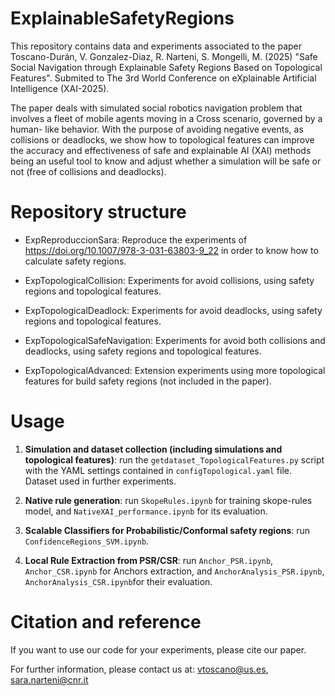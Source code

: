 # ExplainableSafetyRegions

This repository contains data and experiments associated to the paper Toscano-Durán, V. Gonzalez-Diaz, R. Narteni, S. Mongelli, M. (2025) "Safe Social Navigation through Explainable Safety Regions Based on Topological Features". Submited to The 3rd World Conference on eXplainable Artificial Intelligence (XAI-2025).

The paper deals with simulated social robotics navigation problem that involves a fleet of mobile agents moving in a Cross scenario, governed by a human-
like behavior. With the purpose of avoiding negative events, as collisions or deadlocks, we show how to topological features can improve the accuracy and effectiveness of safe and explainable AI (XAI) methods being an useful tool to know and adjust whether a simulation will be safe or not (free of collisions and deadlocks).

# Repository structure
- ExpReproduccionSara: Reproduce the experiments of https://doi.org/10.1007/978-3-031-63803-9_22 in order to know how to calculate safety regions.

- ExpTopologicalCollision: Experiments for avoid collisions, using safety regions and topological features.

- ExpTopologicalDeadlock: Experiments for avoid deadlocks, using safety regions and topological features.

- ExpTopologicalSafeNavigation: Experiments for avoid both collisions and deadlocks, using safety regions and topological features.

- ExpTopologicalAdvanced: Extension experiments using more topological features for build safety regions (not included in the paper).

# Usage
1) **Simulation and dataset collection (including simulations and topological features)**: run the `getdataset_TopologicalFeatures.py` script with the YAML settings contained in `configTopological.yaml` file. Dataset used in further experiments.

2) **Native rule generation**: run `SkopeRules.ipynb` for training skope-rules model, and `NativeXAI_performance.ipynb` for its evaluation.

3) **Scalable Classifiers for Probabilistic/Conformal safety regions**: run `ConfidenceRegions_SVM.ipynb`.

4) **Local Rule Extraction from PSR/CSR**: run `Anchor_PSR.ipynb`, `Anchor_CSR.ipynb` for Anchors extraction, and `AnchorAnalysis_PSR.ipynb`, `AnchorAnalysis_CSR.ipynb`for their evaluation.

# Citation and reference

If you want to use our code for your experiments, please cite our paper.

For further information, please contact us at: vtoscano@us.es, sara.narteni@cnr.it

